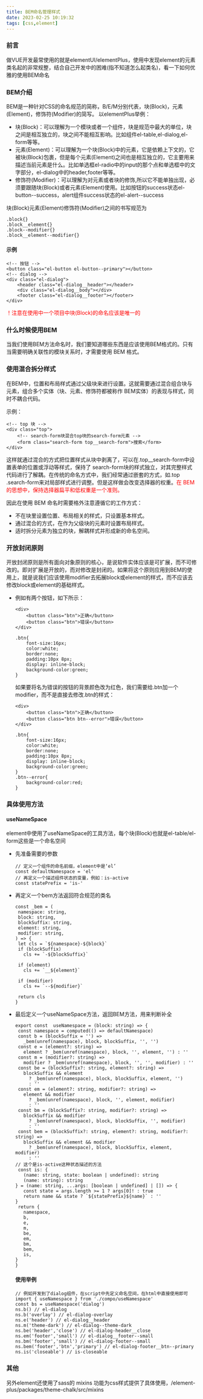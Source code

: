 ```yaml
---
title: BEM命名管理样式
date: 2023-02-25 10:19:32
tags: [css,element]
---
```


### 前言
 做VUE开发最常使用的就是elementUI/elementPlus，使用中发现element的元素类名起的非常规整，结合自己开发中的困难(指不知道怎么起类名)，看一下如何优雅的使用BEM命名
 ### BEM介绍
 BEM是一种针对CSS的命名规范的简称，B/E/M分别代表，块(Block)，元素(Element)，修饰符(Modifier)的简写。
 以elementPlus举例：
 - 块(Block)：可以理解为一个模块或者一个组件，块是规范中最大的单位，块之间是相互独立的，块之间不能相互影响。比如组件el-table,el-dialog,el-form等等。
 - 元素(Element)：可以理解为一个块(Block)中的元素，它是依赖上下文的，它被块(Block)包裹，但是每个元素(Element)之间也是相互独立的，它主要用来描述当前元素是什么。比如单选框el-radio中的input的那个点和单选框中的文字部分，el-dialog中的header,footer等等。
 - 修饰符(Modifier)：可以理解为对元素或者块的修饰,所以它不能单独出现，必须要跟随块(Block)或者元素(Element)使用。比如按钮的success状态el-button--success，alert组件success状态的el-alert--success<br/>
  
块(Block)元素(Element)修饰符(Modifier)之间的书写规范为
```
.block{} 
.block__element{}
.block--modifier{}
.block__element--modifier{}
```
#### 示例
```
<!-- 按钮 -->
<button class="el-button el-button--primary"></button>
<!-- dialog -->
<div class="el-dialog">
    <header class="el-dialog__header"></header>
    <div class="el-dialog__body"></div>
    <footer class="el-dialog__footer"></footer>
</div>
```
<font color='red'>！注意在使用中一个项目中块(Block)的命名应该是唯一的</font>

### 什么时候使用BEM
当我们使用BEM方法命名时，我们要知道哪些东西是应该使用BEM格式的。只有当需要明确关联性的模块关系时，才需要使用 BEM 格式。

### 使用混合拆分样式
在BEM中，位置和布局样式通过父级块来进行设置。这就需要通过混合组合块与元素，组合多个实体（块、元素、修饰符都被称作 BEM实体）的表现与样式，同时不耦合代码。

示例：
```
<!-- top 块 -->
<div class="top">
    <!-- search-form块混合top块的search-form元素 -->
    <form class="search-form top__search-form">搜索</form>
</div>
```

这样就通过混合的方式把位置样式从块中剥离了，可以在.top__search-form中设置表单的位置或浮动等样式，保持了 search-form块的样式独立，对其完整样式代码进行了解耦。在传统的命名方式中，我们经常通过嵌套的方式，如.top .search-form来对局部样式进行调整。但是这样做会改变选择器的权重。<font color='red'>在 BEM 的思想中，保持选择器扁平和低权重是一个准则。</font>

因此在使用 BEM 命名时需要格外注意遵循它的工作方式：

+ 不在块里设置位置、布局相关的样式，只设置基本样式。
+ 通过混合的方式，在作为父级块的元素时设置布局样式。
+ 适时拆分元素为独立的块，解耦样式并形成新的命名空间。

### 开放封闭原则
开放封闭原则是所有面向对象原则的核心，是说软件实体应该是可扩展，而不可修改的。即对扩展是开放的，而对修改是封闭的。如果将这个原则应用到BEM的使用上，就是说我们应该使用modifier去拓展block或element的样式，而不应该去修改block或element的基础样式。

+ 例如有两个按钮，如下所示：
    ```
    <div>
        <button class="btn">正确</button>
        <button class="btn">错误</button>
    </div>

    .btn{
        font-size:16px;
        color:white;
        border:none;
        padding:10px 8px;
        display: inline-block;
        background-color:green;
    }
    ```

    如果要将名为错误的按钮的背景颜色改为红色，我们需要给.btn加一个modifier，而不是直接去修改.btn的样式：

    ```
    <div>
        <button class="btn">正确</button>
        <button class="btn btn--error">错误</button>
    </div>

    .btn{
        font-size:16px;
        color:white;
        border:none;
        padding:10px 8px;
        display: inline-block;
        background-color:green;
    }
    .btn--error{
        background-color:red;
    }
    ```

### 具体使用方法
 #### useNameSpace 
 element中使用了useNameSpace的工具方法，每个块(Block)也就是el-table/el-form这些是一个命名空间
  + 先准备需要的参数
    ```
    // 定义一个组件的命名前缀，element中是‘el’
    const defaultNamespace = 'el'
    // 再定义一个描述组件状态的变量，例如：is-active
    const statePrefix = 'is-'
    ```
 + 再定义一个bem方法返回符合规范的类名
    ```
    const _bem = (
     namespace: string,
     block: string,
     blockSuffix: string,
     element: string,
     modifier: string,
    ) => {
     let cls = `${namespace}-${block}`
     if (blockSuffix)
       cls += `-${blockSuffix}`
    ​
     if (element)
       cls += `__${element}`
    ​
     if (modifier)
       cls += `--${modifier}`
    ​
     return cls
    }

    ```

 + 最后定义一个useNameSpace方法，返回BEM方法，用来判断补全
  
    ```
    export const  useNamespace = (block: string) => {
     const namespace = computed(() => defaultNamespace)
     const b = (blockSuffix = '') =>
       _bem(unref(namespace), block, blockSuffix, '', '')
     const e = (element?: string) =>
       element ? _bem(unref(namespace), block, '', element, '') : ''
     const m = (modifier?: string) =>
       modifier ? _bem(unref(namespace), block, '', '', modifier) : ''
     const be = (blockSuffix?: string, element?: string) =>
       blockSuffix && element
         ? _bem(unref(namespace), block, blockSuffix, element, '')
         : ''
     const em = (element?: string, modifier?: string) =>
       element && modifier
         ? _bem(unref(namespace), block, '', element, modifier)
         : ''
     const bm = (blockSuffix?: string, modifier?: string) =>
       blockSuffix && modifier
         ? _bem(unref(namespace), block, blockSuffix, '', modifier)
         : ''
     const bem = (blockSuffix?: string, element?: string, modifier?: string) =>
       blockSuffix && element && modifier
         ? _bem(unref(namespace), block, blockSuffix, element, modifier)
         : ''
    // 这个是is-active这种状态描述的方法
     const is: {
       (name: string, state: boolean | undefined): string
       (name: string): string
    } = (name: string, ...args: [boolean | undefined] | []) => {
       const state = args.length >= 1 ? args[0]! : true
       return name && state ? `${statePrefix}${name}` : ''
    }
     return {
       namespace,
       b,
       e,
       m,
       be,
       em,
       bm,
       bem,
       is,
    }
    }
    ```

    #### 使用举例
    ```
    // 例如开发到了dialog组件，在script中先定义命名空间，在html中直接使用即可
    import { useNamespace } from './compo/useNamespace'
    const bs = useNamespace('dialog')
    ns.b() // el-dialog
    ns.b('overlay') // el-dialog-overlay
    ns.e('header') // el-dialog__header
    ns.m('theme-dark') // el-dialog--theme-dark
    ns.be('header','close') // el-dialog-header__close
    ns.em('footer','small') // el-dialog__footer--small
    ns.bm('footer','small') // el-dialog-footer--small
    ns.bem('footer','btn','primary') // el-dialog-footer__btn--primary
    ns.is('closeable') // is-closeable

    ```

### 其他
另外element还使用了sass的 mixins 功能为css样式提供了具体使用，/element-plus/packages/theme-chalk/src/mixins